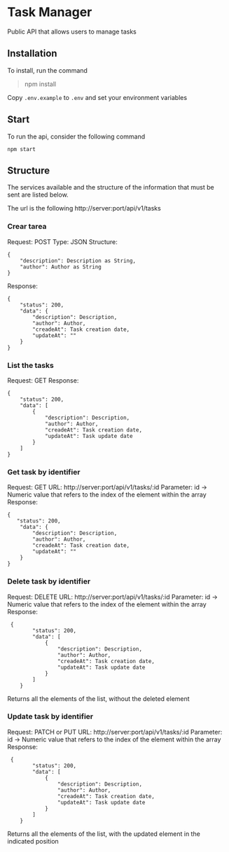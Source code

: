 # Task Manager

Public API that allows users to manage tasks

## Installation

To install, run the command

> npm install

Copy `.env.example` to `.env` and set your environment variables

## Start

To run the api, consider the following command

`npm start`

## Structure

The services available and the structure of the information that must be sent are listed below.

The url is the following http://server:port/api/v1/tasks

### Crear tarea

Request: POST
Type: JSON
Structure:

    {
    	"description": Description as String,
    	"author": Author as String
    }

Response:

    {
        "status": 200,
        "data": {
        	"description": Description,
        	"author": Author,
        	"creadeAt": Task creation date,
        	"updateAt": ""
        }
    }

### List the tasks

Request: GET
Response:

    {
        "status": 200,
        "data": [
    	    {
    	    	"description": Description,
    	    	"author": Author,
    	    	"creadeAt": Task creation date,
    	    	"updateAt": Task update date
    	    }
    	]
    }

### Get task by identifier

Request: GET
URL: http://server:port/api/v1/tasks/:id
Parameter: id -> Numeric value that refers to the index of the element within the array
Response:

    {
       "status": 200,
        "data": {
        	"description": Description,
    	    "author": Author,
    	    "creadeAt": Task creation date,
    	    "updateAt": ""
        }
    }

### Delete task by identifier

Request: DELETE
URL: http://server:port/api/v1/tasks/:id
Parameter: id -> Numeric value that refers to the index of the element within the array
Response:

     {
    	    "status": 200,
    	    "data": [
    		    {
    		    	"description": Description,
    		    	"author": Author,
    		    	"creadeAt": Task creation date,
    		    	"updateAt": Task update date
    		    }
    		]
    	}

Returns all the elements of the list, without the deleted element

### Update task by identifier

Request: PATCH or PUT
URL: http://server:port/api/v1/tasks/:id
Parameter: id -> Numeric value that refers to the index of the element within the array
Response:

     {
    	    "status": 200,
    	    "data": [
    		    {
    		    	"description": Description,
    		    	"author": Author,
    		    	"creadeAt": Task creation date,
    		    	"updateAt": Task update date
    		    }
    		]
    	}

Returns all the elements of the list, with the updated element in the indicated position
